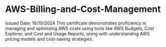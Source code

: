 # AWS-Billing-and-Cost-Management
Issued Date: 16/10/2024  This certificate demonstrates proficiency in managing and optimizing AWS costs using tools like AWS Budgets, Cost Explorer, and Cost and Usage Reports, along with understanding AWS pricing models and cost-saving strategies.
